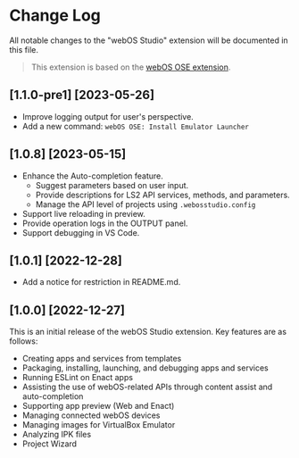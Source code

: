 # Change Log

All notable changes to the "webOS Studio" extension will be documented in this file.

> This extension is based on the [webOS OSE extension](https://marketplace.visualstudio.com/items?itemName=webOSOSESDK.webosose).

## [1.1.0-pre1] [2023-05-26]

- Improve logging output for user's perspective.
- Add a new command: `webOS OSE: Install Emulator Launcher`

## [1.0.8] [2023-05-15]

- Enhance the Auto-completion feature.
  - Suggest parameters based on user input.
  - Provide descriptions for LS2 API services, methods, and parameters.
  - Manage the API level of projects using `.webosstudio.config`
- Support live reloading in preview.
- Provide operation logs in the OUTPUT panel.
- Support debugging in VS Code.

## [1.0.1] [2022-12-28]

- Add a notice for restriction in README.md.

## [1.0.0] [2022-12-27]

This is an initial release of the webOS Studio extension. Key features are as follows:

- Creating apps and services from templates
- Packaging, installing, launching, and debugging apps and services
- Running ESLint on Enact apps
- Assisting the use of webOS-related APIs through content assist and auto-completion
- Supporting app preview (Web and Enact)
- Managing connected webOS devices
- Managing images for VirtualBox Emulator
- Analyzing IPK files
- Project Wizard
